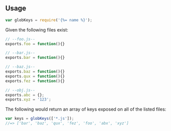 ## Usage

```js
var globKeys = require('{%= name %}');
```

Given the following files exist:

```js
// --foo.js--
exports.foo = function(){}

// --bar.js--
exports.bar = function(){}

// --baz.js--
exports.baz = function(){}
exports.qux = function(){}
exports.fez = function(){}

// --obj.js--
exports.abc = {};
exports.xyz = '123';
```

The following would return an array of keys exposed on all of the listed files:

```js
var keys = globKeys(['*.js']);
//=> ['bar', 'baz', 'qux', 'fez', 'foo', 'abx', 'xyz']
```
